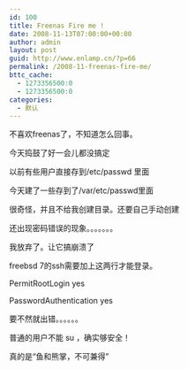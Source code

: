 ```yaml
---
id: 100
title: Freenas Fire me !
date: 2008-11-13T07:00:00+00:00
author: admin
layout: post
guid: http://www.enlamp.cn/?p=66
permalink: /2008-11-freenas-fire-me/
bttc_cache:
  - 1273356500:0
  - 1273356500:0
categories:
  - 默认
---
```

不喜欢freenas了，不知道怎么回事。
  
今天捣鼓了好一会儿都没搞定
  
以前有些用户直接存到/etc/passwd 里面
  
今天建了一些存到了/var/etc/passwd里面
  
很奇怪，并且不给我创建目录。还要自己手动创建
  
还出现密码错误的现象。。。。。。。

我放弃了。让它搞崩溃了

freebsd 7的ssh需要加上这两行才能登录。
  
PermitRootLogin yes
  
PasswordAuthentication yes
  
要不然就出错。。。。。。
  
普通的用户不能 su ，确实够安全！
  
真的是“鱼和熊掌，不可兼得”